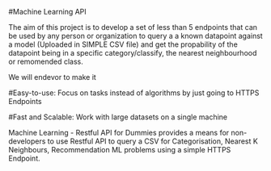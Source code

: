 #Machine Learning API


The aim of this project is to develop a set of less than 5 endpoints that can be used by any person or organization to query a a known datapoint against a model (Uploaded in SIMPLE CSV file) and get the propability of the datapoint being in a specific category/classify, the nearest neighbourhood or remomended class.

We will endevor to make it

#Easy-to-use: Focus on tasks instead of algorithms by just going to HTTPS Endpoints


#Fast and Scalable: Work with large datasets on a single machine

Machine Learning - Restful API for Dummies provides a means for non-developers to use Restful API to query a CSV for Categorisation, Nearest K Neighbours, Recommendation ML problems using a simple HTTPS Endpoint.
